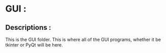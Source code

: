 # GUI : 

## Descriptions : 

This is the GUI folder. This is where all of the GUI programs, whether it be tkinter or PyQt will be here.
